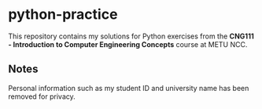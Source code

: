 # python-practice
This repository contains my solutions for Python exercises from the **CNG111 - Introduction to Computer Engineering Concepts** course at METU NCC.

## Notes
Personal information such as my student ID and university name has been removed for privacy.
